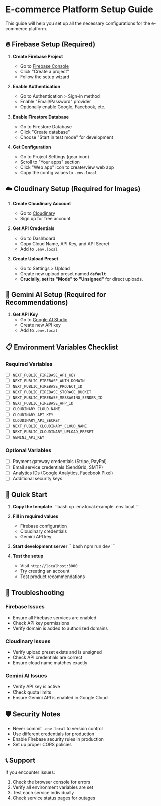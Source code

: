 # E-commerce Platform Setup Guide

This guide will help you set up all the necessary configurations for the e-commerce platform.

## 🔥 Firebase Setup (Required)

1.  **Create Firebase Project**
    -   Go to [Firebase Console](https://console.firebase.google.com)
    -   Click "Create a project"
    -   Follow the setup wizard

2.  **Enable Authentication**
    -   Go to Authentication > Sign-in method
    -   Enable "Email/Password" provider
    -   Optionally enable Google, Facebook, etc.

3.  **Enable Firestore Database**
    -   Go to Firestore Database
    -   Click "Create database"
    -   Choose "Start in test mode" for development

4.  **Get Configuration**
    -   Go to Project Settings (gear icon)
    -   Scroll to "Your apps" section
    -   Click "Web app" icon to create/view web app
    -   Copy the config values to `.env.local`

## ☁️ Cloudinary Setup (Required for Images)

1.  **Create Cloudinary Account**
    -   Go to [Cloudinary](https://cloudinary.com)
    -   Sign up for free account

2.  **Get API Credentials**
    -   Go to Dashboard
    -   Copy Cloud Name, API Key, and API Secret
    -   Add to `.env.local`

3.  **Create Upload Preset**
    -   Go to Settings > Upload
    -   Create new upload preset named **`default`**
    -   **Crucially, set its "Mode" to "Unsigned"** for direct uploads.

## 🤖 Gemini AI Setup (Required for Recommendations)

1.  **Get API Key**
    -   Go to [Google AI Studio](https://makersuite.google.com/app/apikey)
    -   Create new API key
    -   Add to `.env.local`

## 📋 Environment Variables Checklist

### Required Variables
-   [ ] `NEXT_PUBLIC_FIREBASE_API_KEY`
-   [ ] `NEXT_PUBLIC_FIREBASE_AUTH_DOMAIN`
-   [ ] `NEXT_PUBLIC_FIREBASE_PROJECT_ID`
-   [ ] `NEXT_PUBLIC_FIREBASE_STORAGE_BUCKET`
-   [ ] `NEXT_PUBLIC_FIREBASE_MESSAGING_SENDER_ID`
-   [ ] `NEXT_PUBLIC_FIREBASE_APP_ID`
-   [ ] `CLOUDINARY_CLOUD_NAME`
-   [ ] `CLOUDINARY_API_KEY`
-   [ ] `CLOUDINARY_API_SECRET`
-   [ ] `NEXT_PUBLIC_CLOUDINARY_CLOUD_NAME`
-   [ ] `NEXT_PUBLIC_CLOUDINARY_UPLOAD_PRESET`
-   [ ] `GEMINI_API_KEY`

### Optional Variables
-   [ ] Payment gateway credentials (Stripe, PayPal)
-   [ ] Email service credentials (SendGrid, SMTP)
-   [ ] Analytics IDs (Google Analytics, Facebook Pixel)
-   [ ] Additional security keys

## 🚀 Quick Start

1.  **Copy the template**
    \`\`\`bash
    cp .env.local.example .env.local
    \`\`\`

2.  **Fill in required values**
    -   Firebase configuration
    -   Cloudinary credentials
    -   Gemini API key

3.  **Start development server**
    \`\`\`bash
    npm run dev
    \`\`\`

4.  **Test the setup**
    -   Visit `http://localhost:3000`
    -   Try creating an account
    -   Test product recommendations

## 🔧 Troubleshooting

### Firebase Issues
-   Ensure all Firebase services are enabled
-   Check API key permissions
-   Verify domain is added to authorized domains

### Cloudinary Issues
-   Verify upload preset exists and is unsigned
-   Check API credentials are correct
-   Ensure cloud name matches exactly

### Gemini AI Issues
-   Verify API key is active
-   Check quota limits
-   Ensure Gemini API is enabled in Google Cloud

## 🛡️ Security Notes

-   Never commit `.env.local` to version control
-   Use different credentials for production
-   Enable Firebase security rules in production
-   Set up proper CORS policies

## 📞 Support

If you encounter issues:
1.  Check the browser console for errors
2.  Verify all environment variables are set
3.  Test each service individually
4.  Check service status pages for outages
